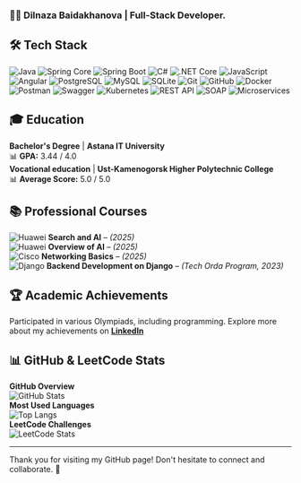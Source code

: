 ### 👩‍💻 Dilnaza Baidakhanova | Full-Stack Developer.

## 🛠 Tech Stack
![Java](https://img.shields.io/badge/-Java-05122A?style=flat&logo=java)
![Spring Core](https://img.shields.io/badge/-Spring%20Core-05122A?style=flat&logo=spring)
![Spring Boot](https://img.shields.io/badge/-Spring%20Boot-05122A?style=flat&logo=springboot)
![C#](https://img.shields.io/badge/-C%23-05122A?style=flat&logo=c-sharp)
![.NET Core](https://img.shields.io/badge/-.NET%20Core-05122A?style=flat&logo=dotnet)
![JavaScript](https://img.shields.io/badge/-JavaScript-05122A?style=flat&logo=javascript)
![Angular](https://img.shields.io/badge/-Angular-05122A?style=flat&logo=angular)
![PostgreSQL](https://img.shields.io/badge/-PostgreSQL-05122A?style=flat&logo=postgresql)
![MySQL](https://img.shields.io/badge/-MySQL-05122A?style=flat&logo=mysql)
![SQLite](https://img.shields.io/badge/-SQLite-05122A?style=flat&logo=sqlite)
![Git](https://img.shields.io/badge/-Git-05122A?style=flat&logo=git)
![GitHub](https://img.shields.io/badge/-GitHub-05122A?style=flat&logo=github)
![Docker](https://img.shields.io/badge/-Docker-05122A?style=flat&logo=docker)
![Postman](https://img.shields.io/badge/-Postman-05122A?style=flat&logo=postman)
![Swagger](https://img.shields.io/badge/-Swagger-05122A?style=flat&logo=swagger)
![Kubernetes](https://img.shields.io/badge/-Kubernetes-05122A?style=flat&logo=kubernetes)
![REST API](https://img.shields.io/badge/-REST%20API-05122A?style=flat&logo=protocols.io)
![SOAP](https://img.shields.io/badge/-SOAP-05122A?style=flat&logo=apache)
![Microservices](https://img.shields.io/badge/-Microservices-05122A?style=flat&logo=polywork)

## 🎓 Education  
 **Bachelor's Degree** | **Astana IT University**  
 📊 **GPA:** 3.44 / 4.0  
 **Vocational education** | **Ust-Kamenogorsk Higher Polytechnic College**  
 📊 **Average Score:** 5.0 / 5.0  

## 📚 Professional Courses
![Huawei](https://img.shields.io/badge/HUAWEI-E60012?style=flat&logo=huawei&logoColor=white) **Search and AI** – *(2025)*  
![Huawei](https://img.shields.io/badge/HUAWEI-E60012?style=flat&logo=huawei&logoColor=white) **Overview of AI** – *(2025)*  
![Cisco](https://img.shields.io/badge/CISCO-1BA0D7?style=flat&logo=cisco&logoColor=white) **Networking Basics** – *(2025)*  
![Django](https://img.shields.io/badge/DJANGO-092E20?style=flat&logo=django&logoColor=white) **Backend Development on Django** – *(Tech Orda Program, 2023)*  

## 🏆 Academic Achievements  
Participated in various Olympiads, including programming. 
Explore more about my achievements on **[LinkedIn](https://www.linkedin.com/in/dilnaza-baidakhanova/)**  

## 📊 GitHub & LeetCode Stats  
**GitHub Overview**  
![GitHub Stats](https://github-readme-stats.vercel.app/api?username=dillnaza&show_icons=true&theme=radical)  
**Most Used Languages**  
![Top Langs](https://github-readme-stats.vercel.app/api/top-langs/?username=dillnaza&layout=compact&langs_count=6&theme=radical)  
**LeetCode Challenges**  
![LeetCode Stats](https://leetcard.jacoblin.cool/dillnazza)  

---

Thank you for visiting my GitHub page! Don't hesitate to connect and collaborate. 🚀
